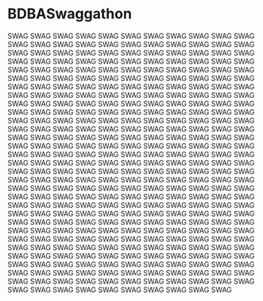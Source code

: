 # BDBASwaggathon

SWAG    SWAG    SWAG    SWAG    SWAG    SWAG    SWAG    SWAG    SWAG    SWAG    SWAG    SWAG    SWAG    SWAG    SWAG    SWAG    SWAG    SWAG    SWAG    SWAG    SWAG    SWAG    SWAG    SWAG    SWAG    SWAG    SWAG    SWAG    SWAG    SWAG    SWAG    SWAG    SWAG    SWAG    SWAG    SWAG    SWAG    SWAG    SWAG    SWAG    SWAG    SWAG    SWAG    SWAG    SWAG    SWAG    SWAG    SWAG    SWAG    SWAG    SWAG    SWAG    SWAG    SWAG    SWAG    SWAG    SWAG    SWAG    SWAG    SWAG    SWAG    SWAG    SWAG    SWAG    SWAG    SWAG    SWAG    SWAG    SWAG    SWAG    SWAG    SWAG    SWAG    SWAG    SWAG    SWAG    SWAG    SWAG    SWAG    SWAG    SWAG    SWAG    SWAG    SWAG    SWAG    SWAG    SWAG    SWAG    SWAG    SWAG    SWAG    SWAG    SWAG    SWAG    SWAG    SWAG    SWAG    SWAG    SWAG    SWAG    SWAG    SWAG    SWAG    SWAG    SWAG    SWAG    SWAG    SWAG    SWAG    SWAG    SWAG    SWAG    SWAG    SWAG    SWAG    SWAG    SWAG    SWAG    SWAG    SWAG    SWAG    SWAG    SWAG    SWAG    SWAG    SWAG    SWAG    SWAG    SWAG    SWAG    SWAG    SWAG    SWAG    SWAG    SWAG    SWAG    SWAG    SWAG    SWAG    SWAG    SWAG    SWAG    SWAG    SWAG    SWAG    SWAG    SWAG    SWAG    SWAG    SWAG    SWAG    SWAG    SWAG    SWAG    SWAG    SWAG    SWAG    SWAG    SWAG    SWAG    SWAG    SWAG    SWAG    SWAG    SWAG    SWAG    SWAG    SWAG    SWAG    SWAG    SWAG    SWAG    SWAG    SWAG    SWAG    SWAG    SWAG    SWAG    SWAG    SWAG    SWAG    SWAG    SWAG    SWAG    SWAG    SWAG    SWAG    SWAG    SWAG    SWAG    SWAG    SWAG    SWAG    SWAG    SWAG    SWAG    SWAG    SWAG    SWAG    SWAG    SWAG    SWAG    SWAG    SWAG    SWAG    SWAG    SWAG    SWAG    SWAG    SWAG    SWAG    SWAG    SWAG    SWAG    SWAG    SWAG    SWAG    SWAG    SWAG    SWAG    SWAG    SWAG    SWAG    SWAG    SWAG    SWAG    SWAG    SWAG    SWAG    SWAG    SWAG    SWAG    SWAG    SWAG    SWAG    SWAG    SWAG    SWAG    SWAG    SWAG    SWAG    SWAG    SWAG    SWAG    SWAG    SWAG    SWAG    SWAG    SWAG    SWAG    SWAG    SWAG    SWAG    SWAG    SWAG    SWAG    SWAG    SWAG    SWAG    SWAG    SWAG    SWAG    SWAG    SWAG    SWAG    SWAG    SWAG    SWAG    SWAG    SWAG    SWAG    SWAG    SWAG    SWAG    SWAG    SWAG    SWAG    SWAG    SWAG    SWAG    SWAG    SWAG    SWAG    SWAG    SWAG    SWAG    SWAG    SWAG    SWAG    SWAG    SWAG    SWAG    SWAG    SWAG    SWAG    SWAG    SWAG    SWAG    SWAG    SWAG    SWAG    SWAG    SWAG    SWAG    SWAG    SWAG    SWAG    SWAG    SWAG    SWAG    SWAG    SWAG    SWAG    SWAG    SWAG    SWAG    SWAG    SWAG    SWAG    SWAG    SWAG    SWAG    SWAG    SWAG    SWAG    SWAG    SWAG    SWAG    SWAG    SWAG    SWAG    SWAG    SWAG    SWAG    SWAG    SWAG    SWAG    SWAG    SWAG    SWAG    
